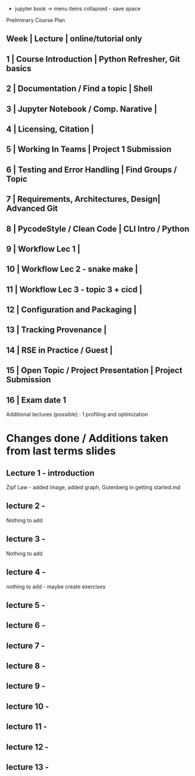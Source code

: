 -  jupyter book -> menu items collapsed - save space  

Preliminary Course Plan 

Week |  Lecture                         | online/tutorial only
----------------------------------------------------------------------
1    | Course Introduction              | Python Refresher, Git basics
----------------------------------------------------------------------
2    | Documentation / Find a topic     | Shell 
----------------------------------------------------------------------
3    | Jupyter Notebook / Comp. Narative | 
----------------------------------------------------------------------
4    | Licensing, Citation               | 
----------------------------------------------------------------------
5    | Working In Teams                  | Project 1 Submission
----------------------------------------------------------------------
6    | Testing and Error Handling        | Find Groups / Topic
----------------------------------------------------------------------
7    | Requirements, Architectures, Design| Advanced Git
----------------------------------------------------------------------
8    | PycodeStyle / Clean Code           | CLI Intro / Python
---------------------------------------------------------------------- 
9    | Workflow  Lec 1                    | 
----------------------------------------------------------------------
10   | Workflow Lec 2 - snake make        |
----------------------------------------------------------------------
11   | Workflow Lec 3 - topic 3 + cicd    |
----------------------------------------------------------------------
12   | Configuration and Packaging        | 
----------------------------------------------------------------------
13   | Tracking Provenance                |
----------------------------------------------------------------------
14   | RSE in Practice / Guest            |
----------------------------------------------------------------------
15   | Open Topic  / Project Presentation | Project Submission 
----------------------------------------------------------------------
16   | Exam date 1 
----------------------------------------------------------------------

Additional lectures (possible) :
1 profiling and optimization


# Changes done / Additions taken from last terms slides
## Lecture 1 - introduction 
  Zipf Law - added image, added graph, Gutenberg 
  in getting started.md

## lecture 2 - 
   Nothing to add
## lecture 3 - 
   Nothing to add
  
## lecture 4 - 
   nothing to add - maybe create exercises 
   
## lecture 5 - 

## lecture 6 - 

## lecture 7 - 

## lecture 8 - 

## lecture 9 - 

## lecture 10 - 

## lecture 11 -

## lecture 12 - 

## lecture 13 - 

